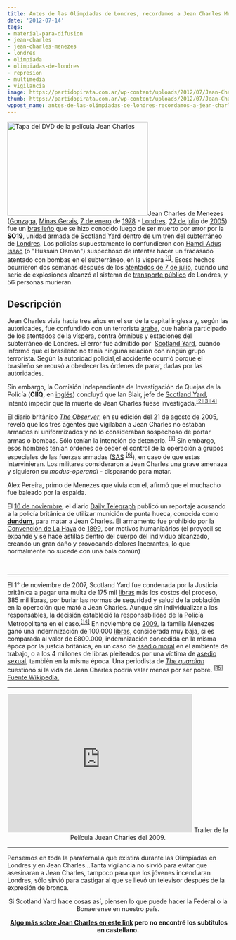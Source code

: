 ```yaml
---
title: Antes de las Olimpíadas de Londres, recordamos a Jean Charles Menezes
date: '2012-07-14'
tags:
- material-para-difusion
- jean-charles
- jean-charles-menezes
- londres
- olimpiada
- olimpiadas-de-londres
- represion
- multimedia
- vigilancia
image: https://partidopirata.com.ar/wp-content/uploads/2012/07/Jean-Charles-capa-1.jpg
thumb: https://partidopirata.com.ar/wp-content/uploads/2012/07/Jean-Charles-capa-1-150x150.jpg
wppost_name: antes-de-las-olimpiadas-de-londres-recordamos-a-jean-charles-menezes
---
```


<a href="https://partidopirata.com.ar/wp-content/uploads/2012/07/Jean-Charles-capa-1.jpg"><img class="aligncenter size-full wp-image-5241" title="Jean Charles capa 1" src="https://partidopirata.com.ar/wp-content/uploads/2012/07/Jean-Charles-capa-1.jpg" alt="Tapa del DVD de la película Jean Charles" width="320" height="214" /></a>Jean Charles de Menezes (<a title="Gonzaga" href="https://pt.wikipedia.org/wiki/Gonzaga">Gonzaga</a>, <a title="Minas Gerais" href="https://pt.wikipedia.org/wiki/Minas_Gerais">Minas Gerais</a>, <a title="7 de janeiro" href="https://pt.wikipedia.org/wiki/7_de_janeiro">7 de enero</a> de <a title="1978" href="https://pt.wikipedia.org/wiki/1978">1978</a> - <a title="Londres" href="https://pt.wikipedia.org/wiki/Londres">Londres</a>, <a title="22 de julho" href="https://pt.wikipedia.org/wiki/22_de_julho">22 de julio</a> de <a title="2005" href="https://pt.wikipedia.org/wiki/2005">2005</a>) fue un <a title="Brasil" href="https://pt.wikipedia.org/wiki/Brasil">brasileño</a> que se hizo conocido luego de ser muerto por error por la <strong>SO19</strong>, unidad armada de <a title="Scotland Yard" href="https://pt.wikipedia.org/wiki/Scotland_Yard">Scotland Yard</a> dentro de um tren del <a title="Trem metropolitano" href="https://pt.wikipedia.org/wiki/Trem_metropolitano">subterráneo</a> de <a title="Londres" href="https://pt.wikipedia.org/wiki/Londres">Londres</a>. Los policías supuestamente lo confundieron con <a title="Hamdi Adus Isaac (página não existe)" href="https://pt.wikipedia.org/w/index.php?title=Hamdi_Adus_Isaac&amp;action=edit&amp;redlink=1">Hamdi Adus Isaac</a> (o "Hussain Osman") suspechoso de intentar hacer un fracasado atentado con bombas en el subterráneo, en la víspera <sup><a href="https://pt.wikipedia.org/wiki/Caso_Jean_Charles_de_Menezes#nota_1">[1]</a></sup>. Esoss hechos ocurrieron dos semanas después de los <a title="Atentados de 7 de julho de 2005 em Londres" href="https://pt.wikipedia.org/wiki/Atentados_de_7_de_julho_de_2005_em_Londres">atentados de 7 de julio</a>, cuando una serie de explosiones alcanzó al sistema de <a title="Transporte público" href="https://pt.wikipedia.org/wiki/Transporte_p%C3%BAblico">transporte público</a> de Londres, y 56 personas murieran.
<h2>Descripción</h2>
Jean Charles vivia hacía tres años en el sur de la capital inglesa y, según las autoridades, fue confundido con un terrorista <a title="Árabe" href="https://pt.wikipedia.org/wiki/%C3%81rabe">árabe</a>, que habría participado de los atentados de la víspera, contra ômnibus y estaciones del subterráneo de Londres. El error fue admitido por  <a title="Scotland Yard" href="https://pt.wikipedia.org/wiki/Scotland_Yard">Scotland Yard</a>, cuando informó que el brasileño no tenía ninguna relación con ningún grupo terrorista. Según la autoridad policial,el accidente ocurrió porque el brasileño se recusó a obedecer las órdenes de parar, dadas por las autoridades.

Sin embargo, la Comisión Independiente de Investigación de Quejas de la Policía (<strong>CIIQ</strong>, en <a title="Língua inglesa" href="https://pt.wikipedia.org/wiki/L%C3%ADngua_inglesa">inglés</a>) concluyó que Ian Blair, jefe de <a title="Scotland Yard" href="https://pt.wikipedia.org/wiki/Scotland_Yard">Scotland Yard</a>, intentó impedir que la muerte de Jean Charles fuese investigada.<sup><a href="https://pt.wikipedia.org/wiki/Caso_Jean_Charles_de_Menezes#nota_1A">[2]</a></sup><sup><a href="https://pt.wikipedia.org/wiki/Caso_Jean_Charles_de_Menezes#nota_1B">[3]</a></sup><sup><a href="https://pt.wikipedia.org/wiki/Caso_Jean_Charles_de_Menezes#nota_1C">[4]</a></sup>

El diario britânico <em><a title="The Observer" href="https://pt.wikipedia.org/wiki/The_Observer">The Observer</a></em>, en su edición del 21 de agosto de 2005, reveló que los tres agentes que vigilaban a Jean Charles no estaban armados ni uniformizados y no lo consideraban sospechoso de portar armas o bombas. Sólo tenían la intención de detenerlo. <sup><a href="https://pt.wikipedia.org/wiki/Caso_Jean_Charles_de_Menezes#nota_2">[5]</a></sup> Sin embargo, esos hombres tenían órdenes de ceder el control de la operación a grupos especiales de las fuerzas armadas (<a title="Serviço Aéreo Especial Britânico" href="https://pt.wikipedia.org/wiki/Servi%C3%A7o_A%C3%A9reo_Especial_Brit%C3%A2nico">SAS</a> <sup><a href="https://pt.wikipedia.org/wiki/Caso_Jean_Charles_de_Menezes#nota_3">[6]</a></sup>), en caso de que estas intervinieran. Los militares consideraron a Jean Charles una grave amenaza y siguieron su <em>modus-operandi</em> - disparando para matar.

Alex Pereira, primo de Menezes que vivía con el, afirmó que el muchacho fue baleado por la espalda.

El <a title="16 de novembro" href="https://pt.wikipedia.org/wiki/16_de_novembro">16 de noviembre</a>, el diario <a title="Daily Telegraph" href="https://pt.wikipedia.org/wiki/Daily_Telegraph">Daily Telegraph</a> publicó un reportaje acusando a la policía britânica de utilizar munición de punta hueca, conocida como <strong><a title="Bala dundum" href="https://pt.wikipedia.org/wiki/Bala_dundum">dundum</a></strong>, para matar a Jean Charles. El armamento fue prohibido por la <a title="Convenção da Haia" href="https://pt.wikipedia.org/wiki/Conven%C3%A7%C3%A3o_da_Haia">Convención de La Haya</a> de <a title="1899" href="https://pt.wikipedia.org/wiki/1899">1899</a>, por motivos humaniaários (el proyecil se expande y se hace astillas dentro del cuerpo del indivíduo alcanzado, creando un gran daño y provocando dolores lacerantes, lo que normalmente no sucede con una bala común)

&nbsp;

<hr />

El 1° de noviembre de 2007, Scotland Yard fue condenada por la Justicia britânica a pagar una multa de 175 mil <a title="Libra" href="https://pt.wikipedia.org/wiki/Libra">libras</a> más los costos del proceso, 385 mil libras, por burlar las normas de seguridad y salud de la población en la operación que mató a Jean Charles. Aunque sin individualizar a los responsables, la decisión estableció la responsabilidad de la Policía Metropolitana en el caso.<sup><a href="https://pt.wikipedia.org/wiki/Caso_Jean_Charles_de_Menezes#nota_11">[14]</a></sup> En noviembre de <a title="2009" href="https://pt.wikipedia.org/wiki/2009">2009</a>, la família Menezes ganó una indemnización de 100.000 <a title="Libra esterlina" href="https://pt.wikipedia.org/wiki/Libra_esterlina">libras</a>, considerada muy baja, si es comparada al valor de £800.000, indemnización concedida en la misma época por la justcia britânica, en un caso de <a title="Assédio moral" href="https://pt.wikipedia.org/wiki/Ass%C3%A9dio_moral">asedio moral</a> en el ambiente de trabajo, o a los 4 millones de libras pleiteados por una víctima de <a title="Assédio sexual" href="https://pt.wikipedia.org/wiki/Ass%C3%A9dio_sexual">asedio sexual</a>, también en la misma época. Una periodista de <em><a title="The guardian" href="https://pt.wikipedia.org/wiki/The_guardian">The guardian</a></em> cuestionó si la vida de Jean Charles podria valer menos por ser pobre. <sup><a href="https://pt.wikipedia.org/wiki/Caso_Jean_Charles_de_Menezes#nota_12">[15]</a></sup>
<a href="https://pt.wikipedia.org/wiki/Caso_Jean_Charles_de_Menezes" target="_blank">Fuente Wikipedia.</a>

<hr />

<center>
<iframe src="http://www.youtube.com/embed/jg2XqoFWTRM" frameborder="0" width="420" height="315"></iframe>
Trailer de la Película Juean Charles del 2009.</center>

<hr />

Pensemos en toda la parafernalia que existirá durante las Olimpíadas en Londres y en Jean Charles...Tanta vigilancia no sirvió para evitar que asesinaran a Jean Charles, tampoco para que los jóvenes incendiaran Londres, sólo sirvió para castigar al que se llevó un televisor después de la expresión de bronca.
<p style="text-align: center;">Si Scotland Yard hace cosas así, piensen lo que puede hacer la Federal o la Bonaerense en nuestro país.</p>
<p style="text-align: center;"><strong> <a href="http://eugostodefilmesbrasileiros.blogspot.com.ar/2012/06/download-jean-charles-2009.html" target="_blank">Algo más sobre Jean Charles en este link</a> pero no encontré los subtítulos en castellano.</strong></p>
